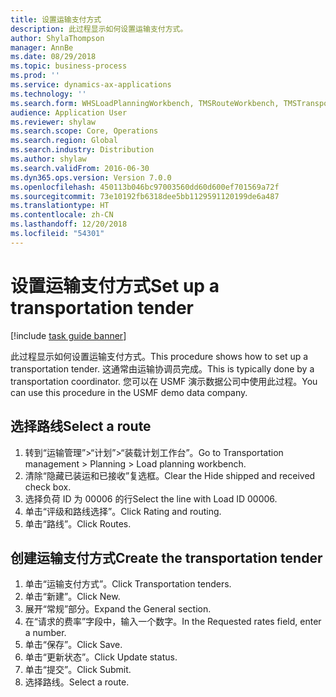 ```yaml
---
title: 设置运输支付方式
description: 此过程显示如何设置运输支付方式。
author: ShylaThompson
manager: AnnBe
ms.date: 08/29/2018
ms.topic: business-process
ms.prod: ''
ms.service: dynamics-ax-applications
ms.technology: ''
ms.search.form: WHSLoadPlanningWorkbench, TMSRouteWorkbench, TMSTransportationTender
audience: Application User
ms.reviewer: shylaw
ms.search.scope: Core, Operations
ms.search.region: Global
ms.search.industry: Distribution
ms.author: shylaw
ms.search.validFrom: 2016-06-30
ms.dyn365.ops.version: Version 7.0.0
ms.openlocfilehash: 450113b046bc97003560dd60d600ef701569a72f
ms.sourcegitcommit: 73e10192fb6318dee5bb1129591120199de6a487
ms.translationtype: HT
ms.contentlocale: zh-CN
ms.lasthandoff: 12/20/2018
ms.locfileid: "54301"
---
```

# <a name="set-up-a-transportation-tender"></a><span data-ttu-id="14575-103">设置运输支付方式</span><span class="sxs-lookup"><span data-stu-id="14575-103">Set up a transportation tender</span></span>

[!include [task guide banner](../../includes/task-guide-banner.md)]

<span data-ttu-id="14575-104">此过程显示如何设置运输支付方式。</span><span class="sxs-lookup"><span data-stu-id="14575-104">This procedure shows how to set up a transportation tender.</span></span> <span data-ttu-id="14575-105">这通常由运输协调员完成。</span><span class="sxs-lookup"><span data-stu-id="14575-105">This is typically done by a transportation coordinator.</span></span> <span data-ttu-id="14575-106">您可以在 USMF 演示数据公司中使用此过程。</span><span class="sxs-lookup"><span data-stu-id="14575-106">You can use this procedure in the USMF demo data company.</span></span>


## <a name="select-a-route"></a><span data-ttu-id="14575-107">选择路线</span><span class="sxs-lookup"><span data-stu-id="14575-107">Select a route</span></span>
1. <span data-ttu-id="14575-108">转到“运输管理”>“计划”>“装载计划工作台”。</span><span class="sxs-lookup"><span data-stu-id="14575-108">Go to Transportation management > Planning > Load planning workbench.</span></span>
2. <span data-ttu-id="14575-109">清除“隐藏已装运和已接收”复选框。</span><span class="sxs-lookup"><span data-stu-id="14575-109">Clear the Hide shipped and received check box.</span></span>
3. <span data-ttu-id="14575-110">选择负荷 ID 为 00006 的行</span><span class="sxs-lookup"><span data-stu-id="14575-110">Select the line with Load ID 00006.</span></span>
4. <span data-ttu-id="14575-111">单击“评级和路线选择”。</span><span class="sxs-lookup"><span data-stu-id="14575-111">Click Rating and routing.</span></span>
5. <span data-ttu-id="14575-112">单击“路线”。</span><span class="sxs-lookup"><span data-stu-id="14575-112">Click Routes.</span></span>

## <a name="create-the-transportation-tender"></a><span data-ttu-id="14575-113">创建运输支付方式</span><span class="sxs-lookup"><span data-stu-id="14575-113">Create the transportation tender</span></span>
1. <span data-ttu-id="14575-114">单击“运输支付方式”。</span><span class="sxs-lookup"><span data-stu-id="14575-114">Click Transportation tenders.</span></span>
2. <span data-ttu-id="14575-115">单击“新建”。</span><span class="sxs-lookup"><span data-stu-id="14575-115">Click New.</span></span>
3. <span data-ttu-id="14575-116">展开“常规”部分。</span><span class="sxs-lookup"><span data-stu-id="14575-116">Expand the General section.</span></span>
4. <span data-ttu-id="14575-117">在“请求的费率”字段中，输入一个数字。</span><span class="sxs-lookup"><span data-stu-id="14575-117">In the Requested rates field, enter a number.</span></span>
5. <span data-ttu-id="14575-118">单击“保存”。</span><span class="sxs-lookup"><span data-stu-id="14575-118">Click Save.</span></span>
6. <span data-ttu-id="14575-119">单击“更新状态”。</span><span class="sxs-lookup"><span data-stu-id="14575-119">Click Update status.</span></span>
7. <span data-ttu-id="14575-120">单击“提交”。</span><span class="sxs-lookup"><span data-stu-id="14575-120">Click Submit.</span></span>
8. <span data-ttu-id="14575-121">选择路线。</span><span class="sxs-lookup"><span data-stu-id="14575-121">Select a route.</span></span>

